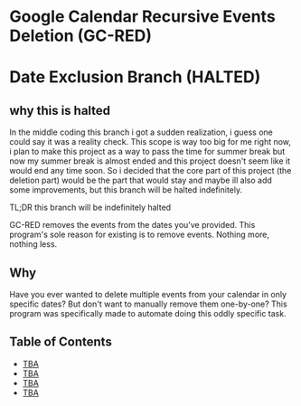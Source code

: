 # Google Calendar Recursive Events Deletion (GC-RED)
# Date Exclusion Branch (**HALTED**)

## why this is halted

In the middle coding this branch i got a sudden realization, i guess one could say it was a reality check. This scope is way too big for me right now, i plan to make this project as a way to pass the time for summer break but now my summer break is almost ended and this project doesn't seem like it would end any time soon. So i decided that the core part of this project (the deletion part) would be the part that would stay and maybe ill also add some improvements, but this branch will be halted indefinitely.

TL;DR this branch will be indefinitely halted

GC-RED removes the events from the dates you've provided.
This program's sole reason for existing is to remove events.
Nothing more, nothing less.

## Why

Have you ever wanted to delete multiple events from
your calendar in only specific dates? But don't want to
manually remove them one-by-one? This program was specifically made to
automate doing this oddly specific task.

## Table of Contents

- [TBA](TBA)
- [TBA](TBA)
- [TBA](TBA)
- [TBA](TBA)
